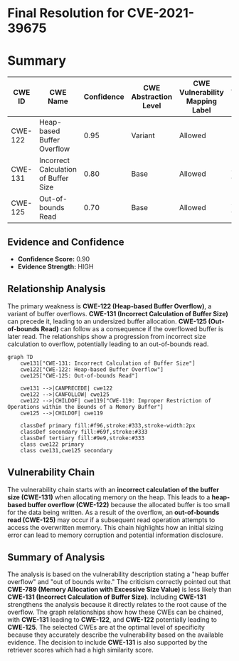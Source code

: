 # Final Resolution for CVE-2021-39675

# Summary
| CWE ID  | CWE Name                         | Confidence | CWE Abstraction Level | CWE Vulnerability Mapping Label | CWE-Vulnerability Mapping Notes |
|---------|----------------------------------|------------|-----------------------|---------------------------------|-----------------------------------|
| CWE-122 | Heap-based Buffer Overflow       | 0.95       | Variant               | Allowed                         | Primary CWE                      |
| CWE-131 | Incorrect Calculation of Buffer Size| 0.80       | Base                  | Allowed                         | Secondary Candidate              |
| CWE-125 | Out-of-bounds Read               | 0.70       | Base                  | Allowed                         | Secondary Candidate              |

## Evidence and Confidence

*   **Confidence Score:** 0.90
*   **Evidence Strength:** HIGH

## Relationship Analysis
The primary weakness is **CWE-122 (Heap-based Buffer Overflow)**, a variant of buffer overflows. **CWE-131 (Incorrect Calculation of Buffer Size)** can precede it, leading to an undersized buffer allocation. **CWE-125 (Out-of-bounds Read)** can follow as a consequence if the overflowed buffer is later read. The relationships show a progression from incorrect size calculation to overflow, potentially leading to an out-of-bounds read.

```mermaid
graph TD
    cwe131["CWE-131: Incorrect Calculation of Buffer Size"]
    cwe122["CWE-122: Heap-based Buffer Overflow"]
    cwe125["CWE-125: Out-of-bounds Read"]
    
    cwe131 -->|CANPRECEDE| cwe122
    cwe122 -->|CANFOLLOW| cwe125
    cwe122 -->|CHILDOF| cwe119["CWE-119: Improper Restriction of Operations within the Bounds of a Memory Buffer"]
    cwe125 -->|CHILDOF| cwe119
    
    classDef primary fill:#f96,stroke:#333,stroke-width:2px
    classDef secondary fill:#69f,stroke:#333
    classDef tertiary fill:#9e9,stroke:#333
    class cwe122 primary
    class cwe131,cwe125 secondary
```

## Vulnerability Chain
The vulnerability chain starts with an **incorrect calculation of the buffer size (CWE-131)** when allocating memory on the heap. This leads to a **heap-based buffer overflow (CWE-122)** because the allocated buffer is too small for the data being written. As a result of the overflow, an **out-of-bounds read (CWE-125)** may occur if a subsequent read operation attempts to access the overwritten memory. This chain highlights how an initial sizing error can lead to memory corruption and potential information disclosure.

## Summary of Analysis
The analysis is based on the vulnerability description stating a "heap buffer overflow" and "out of bounds write." The criticism correctly pointed out that **CWE-789 (Memory Allocation with Excessive Size Value)** is less likely than **CWE-131 (Incorrect Calculation of Buffer Size)**. Including **CWE-131** strengthens the analysis because it directly relates to the root cause of the overflow. The graph relationships show how these CWEs can be chained, with **CWE-131** leading to **CWE-122**, and **CWE-122** potentially leading to **CWE-125**. The selected CWEs are at the optimal level of specificity because they accurately describe the vulnerability based on the available evidence.
The decision to include **CWE-131** is also supported by the retriever scores which had a high similarity score.